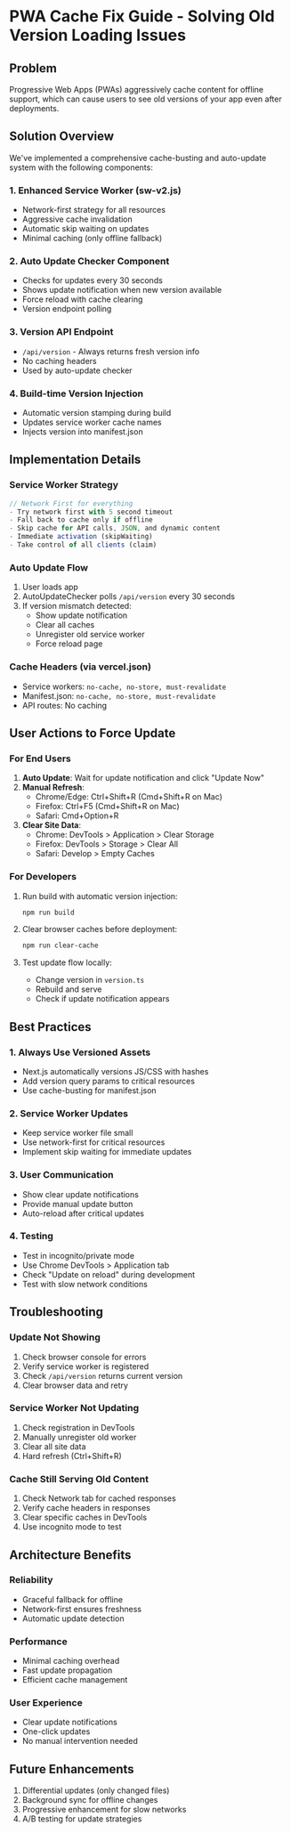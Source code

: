 # PWA Cache Fix Guide - Solving Old Version Loading Issues

## Problem
Progressive Web Apps (PWAs) aggressively cache content for offline support, which can cause users to see old versions of your app even after deployments.

## Solution Overview
We've implemented a comprehensive cache-busting and auto-update system with the following components:

### 1. **Enhanced Service Worker (sw-v2.js)**
- Network-first strategy for all resources
- Aggressive cache invalidation
- Automatic skip waiting on updates
- Minimal caching (only offline fallback)

### 2. **Auto Update Checker Component**
- Checks for updates every 30 seconds
- Shows update notification when new version available
- Force reload with cache clearing
- Version endpoint polling

### 3. **Version API Endpoint**
- `/api/version` - Always returns fresh version info
- No caching headers
- Used by auto-update checker

### 4. **Build-time Version Injection**
- Automatic version stamping during build
- Updates service worker cache names
- Injects version into manifest.json

## Implementation Details

### Service Worker Strategy
```javascript
// Network First for everything
- Try network first with 5 second timeout
- Fall back to cache only if offline
- Skip cache for API calls, JSON, and dynamic content
- Immediate activation (skipWaiting)
- Take control of all clients (claim)
```

### Auto Update Flow
1. User loads app
2. AutoUpdateChecker polls `/api/version` every 30 seconds
3. If version mismatch detected:
   - Show update notification
   - Clear all caches
   - Unregister old service worker
   - Force reload page

### Cache Headers (via vercel.json)
- Service workers: `no-cache, no-store, must-revalidate`
- Manifest.json: `no-cache, no-store, must-revalidate`
- API routes: No caching

## User Actions to Force Update

### For End Users
1. **Auto Update**: Wait for update notification and click "Update Now"
2. **Manual Refresh**: 
   - Chrome/Edge: Ctrl+Shift+R (Cmd+Shift+R on Mac)
   - Firefox: Ctrl+F5 (Cmd+Shift+R on Mac)
   - Safari: Cmd+Option+R
3. **Clear Site Data**:
   - Chrome: DevTools > Application > Clear Storage
   - Firefox: DevTools > Storage > Clear All
   - Safari: Develop > Empty Caches

### For Developers
1. Run build with automatic version injection:
   ```bash
   npm run build
   ```

2. Clear browser caches before deployment:
   ```bash
   npm run clear-cache
   ```

3. Test update flow locally:
   - Change version in `version.ts`
   - Rebuild and serve
   - Check if update notification appears

## Best Practices

### 1. **Always Use Versioned Assets**
- Next.js automatically versions JS/CSS with hashes
- Add version query params to critical resources
- Use cache-busting for manifest.json

### 2. **Service Worker Updates**
- Keep service worker file small
- Use network-first for critical resources
- Implement skip waiting for immediate updates

### 3. **User Communication**
- Show clear update notifications
- Provide manual update button
- Auto-reload after critical updates

### 4. **Testing**
- Test in incognito/private mode
- Use Chrome DevTools > Application tab
- Check "Update on reload" during development
- Test with slow network conditions

## Troubleshooting

### Update Not Showing
1. Check browser console for errors
2. Verify service worker is registered
3. Check `/api/version` returns current version
4. Clear browser data and retry

### Service Worker Not Updating
1. Check registration in DevTools
2. Manually unregister old worker
3. Clear all site data
4. Hard refresh (Ctrl+Shift+R)

### Cache Still Serving Old Content
1. Check Network tab for cached responses
2. Verify cache headers in responses
3. Clear specific caches in DevTools
4. Use incognito mode to test

## Architecture Benefits

### Reliability
- Graceful fallback for offline
- Network-first ensures freshness
- Automatic update detection

### Performance
- Minimal caching overhead
- Fast update propagation
- Efficient cache management

### User Experience
- Clear update notifications
- One-click updates
- No manual intervention needed

## Future Enhancements
1. Differential updates (only changed files)
2. Background sync for offline changes
3. Progressive enhancement for slow networks
4. A/B testing for update strategies